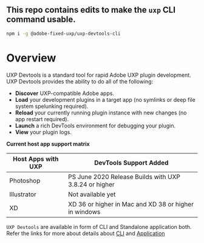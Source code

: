 ## This repo contains edits to make the `uxp` CLI command usable.

```bash
npm i -g @adobe-fixed-uxp/uxp-devtools-cli
```

# Overview

UXP Devtools is a standard tool for rapid Adobe UXP plugin development. UXP Devtools provides the ability to do all of the following:

- **Discover** UXP-compatible Adobe apps.
- **Load** your development plugins in a target app (no symlinks or deep file system spelunking required).
- **Reload** your currently running plugin instance with new changes (no app restart required).
- **Launch** a rich DevTools environment for debugging your plugin.
- **View** your plugin logs.

**Current host app support matrix**

| Host Apps with UXP | DevTools Support Added                                |
| ------------------ | ----------------------------------------------------- |
| Photoshop          | PS June 2020 Release Builds with UXP 3.8.24 or higher |
| Illustrator        | Not available yet                                     |
| XD                 | XD 36 or higher in Mac and XD 38 or higher in windows |

`UXP Devtools` are available in form of CLI and Standalone application both. Refer the links for more about details about [CLI](./packages/uxp-devtools-cli/README.md) and [Application](https://www.adobe.io/photoshop/uxp/devtool/installation/)
